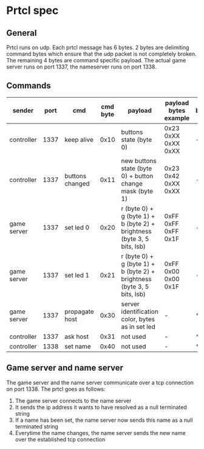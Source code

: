 # Prtcl spec

## General

Prtcl runs on udp. Each prtcl message has 6 bytes. 2 bytes are delimiting command bytes which ensure that the udp packet is not completely broken.
The remaining 4 bytes are command specific payload.
The actual game server runs on port 1337, the nameserver runs on port 1338.

## Commands

| sender      | port | cmd             | cmd byte | payload                                                                 | payload bytes example | broadcast |
|-------------|------|-----------------|----------|-------------------------------------------------------------------------|-----------------------|-----------|
| controller  | 1337 | keep alive      | 0x10     | buttons state (byte 0)                                                  | 0x23 0xXX 0xXX 0xXX   | -         |
| controller  | 1337 | buttons changed | 0x11     | new buttons state (byte 0) + button change mask (byte 1)                | 0x23 0x42 0xXX 0xXX   | -         |
| game server | 1337 | set led 0       | 0x20     | r (byte 0) + g (byte 1) + b (byte 2) + brightness (byte 3, 5 bits, lsb) | 0xFF 0xFF 0xFF 0x1F   | -         |
| game server | 1337 | set led 1       | 0x21     | r (byte 0) + g (byte 1) + b (byte 2) + brightness (byte 3, 5 bits, lsb) | 0xFF 0x00 0x00 0x1F   | -         |
| game server | 1337 | propagate host  | 0x30     | server identification color, bytes as in set led                        | -                     | *         |
| controller | 1337 | ask host        | 0x31     | not used                                                                | -                     | *         |
| controller | 1338 | set name        | 0x40     | not used                                                                | -                     | *         |

## Game server and name server

The game server and the name server communicate over a tcp connection on port 1338. The prtcl goes as follows:

1. The game server connects to the name server
2. It sends the ip address it wants to have resolved as a null terminated string
3. If a name has been set, the name server now sends this name as a null terminated string
4. Everytime the name changes, the name server sends the new name over the established tcp connection
